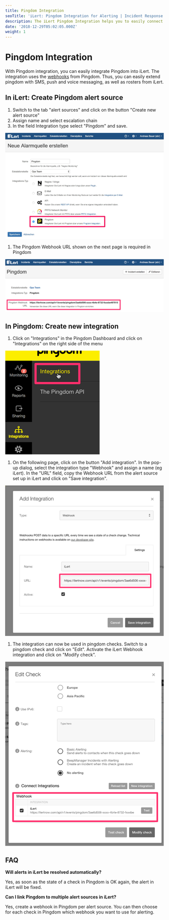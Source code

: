 ```yaml
---
title: Pingdom Integration
seoTitle: 'iLert: Pingdom Integration for Alerting | Incident Response | Uptime'
description: The iLert Pingdom Integration helps you to easily connect iLert with Pingdom.
date: '2018-12-29T05:02:05.000Z'
weight: 1
---
```


# Pingdom Integration

With Pingdom integration, you can easily integrate Pingdom into iLert. The integration uses the [webhooks](https://help.pingdom.com/hc/en-us/articles/207081599) from Pingdom. Thus, you can easily extend pingdom with SMS, push and voice messaging, as well as rosters from iLert.

## In iLert: Create Pingdom alert source <a id="create-alarm-source"></a>

1. Switch to the tab "alert sources" and click on the button "Create new alert source"
2. Assign name and select escalation chain
3. In the field Integration type select "Pingdom" and save.

![](../.gitbook/assets/pi1.jpg)

1. The Pingdom Webhook URL shown on the next page is required in Pingdom

![](../.gitbook/assets/pi2.jpg)

## In Pingdom: Create new integration <a id="create-integration"></a>

1. Click on "Integrations" in the Pingdom Dashboard and click on "Integrations" on the right side of the menu

![](../.gitbook/assets/pi3.png)

1. On the following page, click on the button "Add integration". In the pop-up dialog, select the integration type "Webhook" and assign a name \(eg iLert\). In the "URL" field, copy the Webhook URL from the alert source set up in iLert and click on "Save integration".

![](../.gitbook/assets/pi4.png)

1. The integration can now be used in pingdom checks. Switch to a pingdom check and click on "Edit". Activate the iLert Webhook integration and click on "Modify check".

![](../.gitbook/assets/pi5.jpg)

## FAQ <a id="faq"></a>

**Will alerts in iLert be resolved automatically?**

Yes, as soon as the state of a check in Pingdom is OK again, the alert in iLert will be fixed.

**Can I link Pingdom to multiple alert sources in iLert?**

Yes, create a webhook in Pingdom per alert source. You can then choose for each check in Pingdom which webhook you want to use for alerting.

